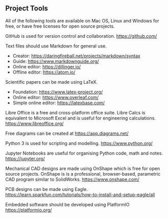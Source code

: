 ## Project Tools

All of the following tools are available on Mac OS, Linux and Windows for free, or have free licenses for open source projects.

GitHub is used for version control and collaboration. https://github.com/

Text files should use Markdown for general use.
- Creator: https://daringfireball.net/projects/markdown/syntax
- Guide: https://www.markdownguide.org/
- Online editor: https://dillinger.io/
- Offline editor: https://atom.io/

Scientific papers can be made using LaTeX.
- Foundation: https://www.latex-project.org/
- Online editor: https://www.overleaf.com/
- Simple online editor: https://latexbase.com/

Libre Office is a free and cross-platform office suite. Libre Calcs is equivalent to Microsoft Excel and is useful for engineering calculations. https://www.libreoffice.org/

Free diagrams can be created at https://app.diagrams.net/

Python 3 is used for scripting and modelling. https://www.python.org/

Jupyter Notebooks are useful for organising Python code, math and notes. https://jupyter.org/

Mechanical CAD designs are made using OnShape which is free for open source projects. OnShape is is a professional, browser-based, parametric CAD program similar to SolidWorks. https://www.onshape.com/

PCB designs can be made using Eagle. https://learn.sparkfun.com/tutorials/how-to-install-and-setup-eagle/all

Embedded software should be developed using PlatformIO https://platformio.org/
